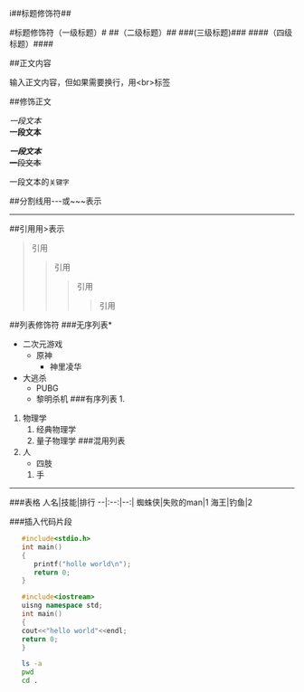 i##标题修饰符\##

#标题修饰符（一级标题）#
##（二级标题）##
###(三级标题)###
####（四级标题）####


##正文内容

输入正文内容，但如果需要换行，用\<br\>标签


##修饰正文


*一段文本*<br>
**一段文本**


***一段文本***<br>
~~一段文本~~

一段文本的`关键字`


##分割线用\-\-\-或\~\~\~表示

---



##引用用\>表示
>引用
>>引用
>>>引用
>>>>引用

##列表修饰符
###无序列表\*
* 二次元游戏
  * 原神
    * 神里凌华
* 大逃杀
  * PUBG
  * 黎明杀机
###有序列表 1.
1. 物理学
   1. 经典物理学
   2. 量子物理学
###混用列表
1. 人
   * 四肢
    1. 手
---

###表格
人名|技能|排行
--|:--:|--:|
蜘蛛侠|失败的man|1
海王|钓鱼|2

###插入代码片段
```c
   #include<stdio.h>
   int main()
   {
      printf("holle world\n");
      return 0;
   }
```

```cpp
   #include<iostream>
   uisng namespace std;
   int main()
   {
   cout<<"hello world"<<endl;
   return 0;
   }
```
```bash
   ls -a
   pwd 
   cd .
```
